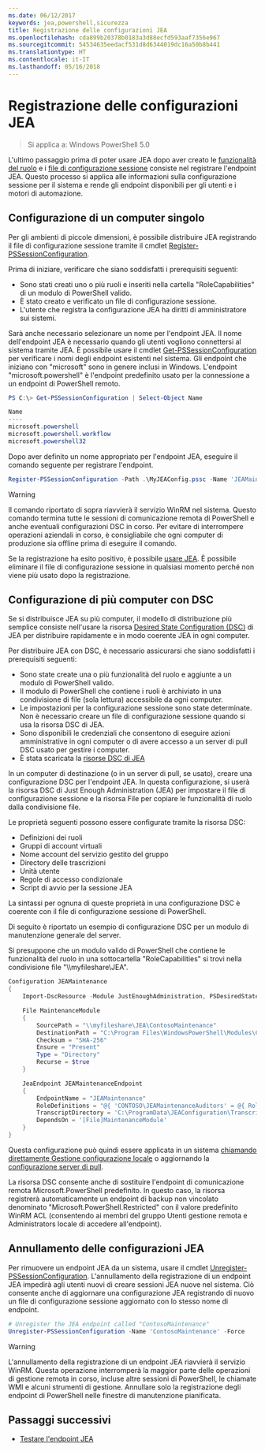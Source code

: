 ```yaml
---
ms.date: 06/12/2017
keywords: jea,powershell,sicurezza
title: Registrazione delle configurazioni JEA
ms.openlocfilehash: cda899b20378b0183a3d88ecfd593aaf7356e967
ms.sourcegitcommit: 54534635eedacf531d8d6344019dc16a50b8b441
ms.translationtype: HT
ms.contentlocale: it-IT
ms.lasthandoff: 05/16/2018
---
```

# <a name="registering-jea-configurations"></a>Registrazione delle configurazioni JEA

> Si applica a: Windows PowerShell 5.0

L'ultimo passaggio prima di poter usare JEA dopo aver creato le [funzionalità del ruolo](role-capabilities.md) e i [file di configurazione sessione](session-configurations.md) consiste nel registrare l'endpoint JEA.
Questo processo si applica alle informazioni sulla configurazione sessione per il sistema e rende gli endpoint disponibili per gli utenti e i motori di automazione.

## <a name="single-machine-configuration"></a>Configurazione di un computer singolo

Per gli ambienti di piccole dimensioni, è possibile distribuire JEA registrando il file di configurazione sessione tramite il cmdlet [Register-PSSessionConfiguration](https://msdn.microsoft.com/powershell/reference/5.1/microsoft.powershell.core/register-pssessionconfiguration).

Prima di iniziare, verificare che siano soddisfatti i prerequisiti seguenti:
- Sono stati creati uno o più ruoli e inseriti nella cartella "RoleCapabilities" di un modulo di PowerShell valido.
- È stato creato e verificato un file di configurazione sessione.
- L'utente che registra la configurazione JEA ha diritti di amministratore sui sistemi.

Sarà anche necessario selezionare un nome per l'endpoint JEA.
Il nome dell'endpoint JEA è necessario quando gli utenti vogliono connettersi al sistema tramite JEA.
È possibile usare il cmdlet [Get-PSSessionConfiguration](https://msdn.microsoft.com/powershell/reference/5.1/microsoft.powershell.core/get-pssessionconfiguration) per verificare i nomi degli endpoint esistenti nel sistema.
Gli endpoint che iniziano con "microsoft" sono in genere inclusi in Windows.
L'endpoint "microsoft.powershell" è l'endpoint predefinito usato per la connessione a un endpoint di PowerShell remoto.

```powershell
PS C:\> Get-PSSessionConfiguration | Select-Object Name

Name
----
microsoft.powershell
microsoft.powershell.workflow
microsoft.powershell32
```

Dopo aver definito un nome appropriato per l'endpoint JEA, eseguire il comando seguente per registrare l'endpoint.

```powershell
Register-PSSessionConfiguration -Path .\MyJEAConfig.pssc -Name 'JEAMaintenance' -Force
```

> [!WARNING]
> Il comando riportato di sopra riavvierà il servizio WinRM nel sistema.
> Questo comando termina tutte le sessioni di comunicazione remota di PowerShell e anche eventuali configurazioni DSC in corso.
> Per evitare di interrompere operazioni aziendali in corso, è consigliabile che ogni computer di produzione sia offline prima di eseguire il comando.

Se la registrazione ha esito positivo, è possibile [usare JEA](using-jea.md).
È possibile eliminare il file di configurazione sessione in qualsiasi momento perché non viene più usato dopo la registrazione.

## <a name="multi-machine-configuration-with-dsc"></a>Configurazione di più computer con DSC

Se si distribuisce JEA su più computer, il modello di distribuzione più semplice consiste nell'usare la risorsa [Desired State Configuration (DSC)](https://msdn.microsoft.com/en-us/powershell/dsc/overview) di JEA per distribuire rapidamente e in modo coerente JEA in ogni computer.

Per distribuire JEA con DSC, è necessario assicurarsi che siano soddisfatti i prerequisiti seguenti:
- Sono state create una o più funzionalità del ruolo e aggiunte a un modulo di PowerShell valido.
- Il modulo di PowerShell che contiene i ruoli è archiviato in una condivisione di file (sola lettura) accessibile da ogni computer.
- Le impostazioni per la configurazione sessione sono state determinate. Non è necessario creare un file di configurazione sessione quando si usa la risorsa DSC di JEA.
- Sono disponibili le credenziali che consentono di eseguire azioni amministrative in ogni computer o di avere accesso a un server di pull DSC usato per gestire i computer.
- È stata scaricata la [risorse DSC di JEA](https://github.com/PowerShell/JEA/tree/master/DSC%20Resource)

In un computer di destinazione (o in un server di pull, se usato), creare una configurazione DSC per l'endpoint JEA.
In questa configurazione, si userà la risorsa DSC di Just Enough Administration (JEA) per impostare il file di configurazione sessione e la risorsa File per copiare le funzionalità di ruolo dalla condivisione file.

Le proprietà seguenti possono essere configurate tramite la risorsa DSC:
- Definizioni dei ruoli
- Gruppi di account virtuali
- Nome account del servizio gestito del gruppo
- Directory delle trascrizioni
- Unità utente
- Regole di accesso condizionale
- Script di avvio per la sessione JEA

La sintassi per ognuna di queste proprietà in una configurazione DSC è coerente con il file di configurazione sessione di PowerShell.

Di seguito è riportato un esempio di configurazione DSC per un modulo di manutenzione generale del server.

Si presuppone che un modulo valido di PowerShell che contiene le funzionalità del ruolo in una sottocartella "RoleCapabilities" si trovi nella condivisione file "\\\\myfileshare\\JEA".


```powershell
Configuration JEAMaintenance
{
    Import-DscResource -Module JustEnoughAdministration, PSDesiredStateConfiguration

    File MaintenanceModule
    {
        SourcePath = "\\myfileshare\JEA\ContosoMaintenance"
        DestinationPath = "C:\Program Files\WindowsPowerShell\Modules\ContosoMaintenance"
        Checksum = "SHA-256"
        Ensure = "Present"
        Type = "Directory"
        Recurse = $true
    }

    JeaEndpoint JEAMaintenanceEndpoint
    {
        EndpointName = "JEAMaintenance"
        RoleDefinitions = "@{ 'CONTOSO\JEAMaintenanceAuditors' = @{ RoleCapabilities = 'GeneralServerMaintenance-Audit' }; 'CONTOSO\JEAMaintenanceAdmins' = @{ RoleCapabilities = 'GeneralServerMaintenance-Audit', 'GeneralServerMaintenance-Admin' } }"
        TranscriptDirectory = 'C:\ProgramData\JEAConfiguration\Transcripts'
        DependsOn = '[File]MaintenanceModule'
    }
}
```

Questa configurazione può quindi essere applicata in un sistema [chiamando direttamente Gestione configurazione locale](https://msdn.microsoft.com/en-us/powershell/dsc/metaconfig) o aggiornando la [configurazione server di pull](https://msdn.microsoft.com/en-us/powershell/dsc/pullserver).

La risorsa DSC consente anche di sostituire l'endpoint di comunicazione remota Microsoft.PowerShell predefinito.
In questo caso, la risorsa registrerà automaticamente un endpoint di backup non vincolato denominato "Microsoft.PowerShell.Restricted" con il valore predefinito WinRM ACL (consentendo ai membri del gruppo Utenti gestione remota e Administrators locale di accedere all'endpoint).

## <a name="unregistering-jea-configurations"></a>Annullamento delle configurazioni JEA

Per rimuovere un endpoint JEA da un sistema, usare il cmdlet [Unregister-PSSessionConfiguration](https://msdn.microsoft.com/powershell/reference/5.1/microsoft.powershell.core/Unregister-PSSessionConfiguration).
L'annullamento della registrazione di un endpoint JEA impedirà agli utenti nuovi di creare sessioni JEA nuove nel sistema.
Ciò consente anche di aggiornare una configurazione JEA registrando di nuovo un file di configurazione sessione aggiornato con lo stesso nome di endpoint.

```powershell
# Unregister the JEA endpoint called "ContosoMaintenance"
Unregister-PSSessionConfiguration -Name 'ContosoMaintenance' -Force
```

> [!WARNING]
> L'annullamento della registrazione di un endpoint JEA riavvierà il servizio WinRM.
> Questa operazione interromperà la maggior parte delle operazioni di gestione remota in corso, incluse altre sessioni di PowerShell, le chiamate WMI e alcuni strumenti di gestione.
> Annullare solo la registrazione degli endpoint di PowerShell nelle finestre di manutenzione pianificata.

## <a name="next-steps"></a>Passaggi successivi

- [Testare l'endpoint JEA](using-jea.md)